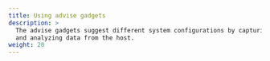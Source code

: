 ```yaml
---
title: Using advise gadgets
description: >
  The advise gadgets suggest different system configurations by capturing
  and analyzing data from the host.
weight: 20
---
```

